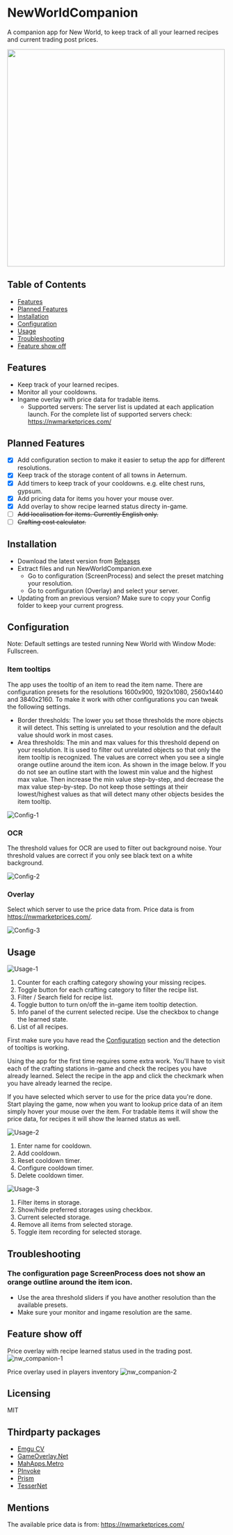 # NewWorldCompanion

A companion app for New World, to keep track of all your learned recipes and current trading post prices.

<img src="./readme/readme-feature1.png" width="500">

## Table of Contents

- [Features](https://github.com/josdemmers/NewWorldCompanion#features)
- [Planned Features](https://github.com/josdemmers/NewWorldCompanion#planned-features)
- [Installation](https://github.com/josdemmers/NewWorldCompanion#installation)
- [Configuration](https://github.com/josdemmers/NewWorldCompanion#configuration)
- [Usage](https://github.com/josdemmers/NewWorldCompanion#Usage)
- [Troubleshooting](https://github.com/josdemmers/NewWorldCompanion#Troubleshooting)
- [Feature show off](https://github.com/josdemmers/NewWorldCompanion#feature-show-off)

## Features

- Keep track of your learned recipes.
- Monitor all your cooldowns.
- Ingame overlay with price data for tradable items.
  - Supported servers: The server list is updated at each application launch. For the complete list of supported servers check: https://nwmarketprices.com/

## Planned Features

- [x] Add configuration section to make it easier to setup the app for different resolutions.
- [x] Keep track of the storage content of all towns in Aeternum.
- [x] Add timers to keep track of your cooldowns. e.g. elite chest runs, gypsum.
- [x] Add pricing data for items you hover your mouse over.
- [x] Add overlay to show recipe learned status directy in-game.
- [ ] ~~Add localisation for items. Currently English only.~~
- [ ] ~~Crafting cost calculator.~~

## Installation

- Download the latest version from [Releases](https://github.com/josdemmers/NewWorldCompanion/releases)
- Extract files and run NewWorldCompanion.exe
  - Go to configuration (ScreenProcess) and select the preset matching your resolution. 
  - Go to configuration (Overlay) and select your server.
- Updating from an previous version? Make sure to copy your Config folder to keep your current progress.

## Configuration

Note: Default settings are tested running New World with Window Mode: Fullscreen.

### Item tooltips

The app uses the tooltip of an item to read the item name. There are configuration presets for the resolutions 1600x900, 1920x1080, 2560x1440 and 3840x2160. To make it work with other configurations you can tweak the following settings.
- Border thresholds: The lower you set those thresholds the more objects it will detect. This setting is unrelated to your resolution and the default value should work in most cases.
- Area thresholds: The min and max values for this threshold depend on your resolution. It is used to filter out unrelated objects so that only the item tooltip is recognized. The values are correct when you see a single orange outline around the item icon. As shown in the image below. If you do not see an outline start with the lowest min value and the highest max value. Then increase the min value step-by-step, and decrease the max value step-by-step. Do not keep those settings at their lowest/highest values as that will detect many other objects besides the item tooltip.

![Config-1](./readme/readme-config1.png)

### OCR

The threshold values for OCR are used to filter out background noise. Your threshold values are correct if you only see black text on a white background.

![Config-2](./readme/readme-config2.png)

### Overlay

Select which server to use the price data from. Price data is from https://nwmarketprices.com/.

![Config-3](./readme/readme-config3.png)

## Usage

![Usage-1](./readme/readme-usage1.png)

1. Counter for each crafting category showing your missing recipes.
2. Toggle button for each crafting category to filter the recipe list.
3. Filter / Search field for recipe list.
4. Toggle button to turn on/off the in-game item tooltip detection.
5. Info panel of the current selected recipe. Use the checkbox to change the learned state.
6. List of all recipes.

First make sure you have read the [Configuration](https://github.com/josdemmers/NewWorldCompanion#configuration) section and the detection of tooltips is working.

Using the app for the first time requires some extra work. You'll have to visit each of the crafting stations in-game and check the recipes you have already learned. Select the recipe in the app and click the checkmark when you have already learned the recipe.

If you have selected which server to use for the price data you're done. Start playing the game, now when you want to lookup price data of an item simply hover your mouse over the item. For tradable items it will show the price data, for recipes it will show the learned status as well.

![Usage-2](./readme/readme-usage2.png)

1. Enter name for cooldown.
2. Add cooldown.
3. Reset cooldown timer.
4. Configure cooldown timer.
5. Delete cooldown timer.

![Usage-3](./readme/readme-usage3.png)

1. Filter items in storage.
2. Show/hide preferred storages using checkbox.
3. Current selected storage.
4. Remove all items from selected storage.
5. Toggle item recording for selected storage.

## Troubleshooting

### The configuration page ScreenProcess does not show an orange outline around the item icon.

- Use the area threshold sliders if you have another resolution than the available presets.
- Make sure your monitor and ingame resolution are the same.

## Feature show off

Price overlay with recipe learned status used in the trading post.
![nw_companion-1](./readme/nw_companion_overlay1.gif)

Price overlay used in players inventory
![nw_companion-2](./readme/nw_companion_overlay2.gif)

## Licensing

MIT

## Thirdparty packages

- [Emgu CV](https://www.emgu.com/wiki/index.php/Main_Page)
- [GameOverlay.Net](https://github.com/michel-pi/GameOverlay.Net)
- [MahApps.Metro](https://github.com/MahApps/MahApps.Metro)
- [PInvoke](https://github.com/dotnet/pinvoke)
- [Prism](https://github.com/PrismLibrary/Prism)
- [TesserNet](https://github.com/CptWesley/TesserNet)

## Mentions

The available price data is from: https://nwmarketprices.com/

